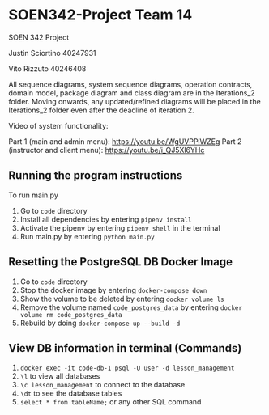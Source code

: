 # SOEN342-Project Team 14
SOEN 342 Project

Justin Sciortino 40247931

Vito Rizzuto 40246408

All sequence diagrams, system sequence diagrams, operation contracts, domain model, package diagram and class diagram are in the Iterations_2 folder. Moving onwards, any updated/refined diagrams will be placed in the Iterations_2 folder even after the deadline of iteration 2. 

Video of system functionality:

Part 1 (main and admin menu): https://youtu.be/WgUVPPiWZEg
Part 2 (instructor and client menu): https://youtu.be/i_QJ5Xl6YHc

## Running the program instructions
To run main.py

1. Go to ```code``` directory
2. Install all dependencies by entering ```pipenv install```
3. Activate the pipenv by entering ```pipenv shell``` in the terminal
4. Run main.py by entering ```python main.py```

## Resetting the PostgreSQL DB Docker Image

1. Go to ```code``` directory
2. Stop the docker image by entering ```docker-compose down```
3. Show the volume to be deleted by entering ```docker volume ls```
4. Remove the volume named ```code_postgres_data``` by entering ```docker volume rm code_postgres_data```
5. Rebuild by doing ```docker-compose up --build -d```

## View DB information in terminal (Commands)
1. ```docker exec -it code-db-1 psql -U user -d lesson_management```
2. ```\l``` to view all databases
3. ```\c lesson_management``` to connect to the database
4. ```\dt``` to see the database tables
5. ```select * from tableName;``` or any other SQL command

